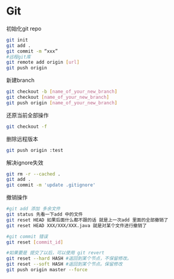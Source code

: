 # Git

初始化git repo

```bash
git init
git add .
git commit -m “xxx”
#远程git库
git remote add origin [url]   
git push origin
```

新建branch

```bash
git checkout -b [name_of_your_new_branch]
git checkout [name_of_your_new_branch]
git push origin [name_of_your_new_branch]
```

还原当前全部操作

```bash
git checkout -f
```

删除远程版本

```bash
git push origin :test
```

解决ignore失效

```bash
git rm -r --cached .
git add .
git commit -m 'update .gitignore'
```

撤销操作

```bash
#git add 添加 多余文件
git status 先看一下add 中的文件
git reset HEAD 如果后面什么都不跟的话 就是上一次add 里面的全部撤销了
git reset HEAD XXX/XXX/XXX.java 就是对某个文件进行撤销了

#git commit 错误
git reset [commit_id]

#如果要是 提交了以后，可以使用 git revert
git reset --hard HASH #返回到某个节点，不保留修改。
git reset --soft HASH #返回到某个节点。保留修改
git push origin master --force
```

